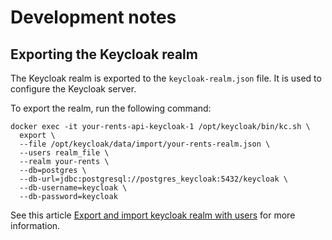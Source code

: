 # Development notes

## Exporting the Keycloak realm

The Keycloak realm is exported to the `keycloak-realm.json` file. It is used to configure the Keycloak server.

To export the realm, run the following command:

```shell
docker exec -it your-rents-api-keycloak-1 /opt/keycloak/bin/kc.sh \
  export \
  --file /opt/keycloak/data/import/your-rents-realm.json \
  --users realm_file \
  --realm your-rents \
  --db=postgres \
  --db-url=jdbc:postgresql://postgres_keycloak:5432/keycloak \
  --db-username=keycloak \
  --db-password=keycloak
```

See this  article [Export and import keycloak realm with users](https://simonscholz.github.io/tutorials/keycloak-realm-export-import#exporting-a-keycloak-realm-including-users-and-roles) for more information.
